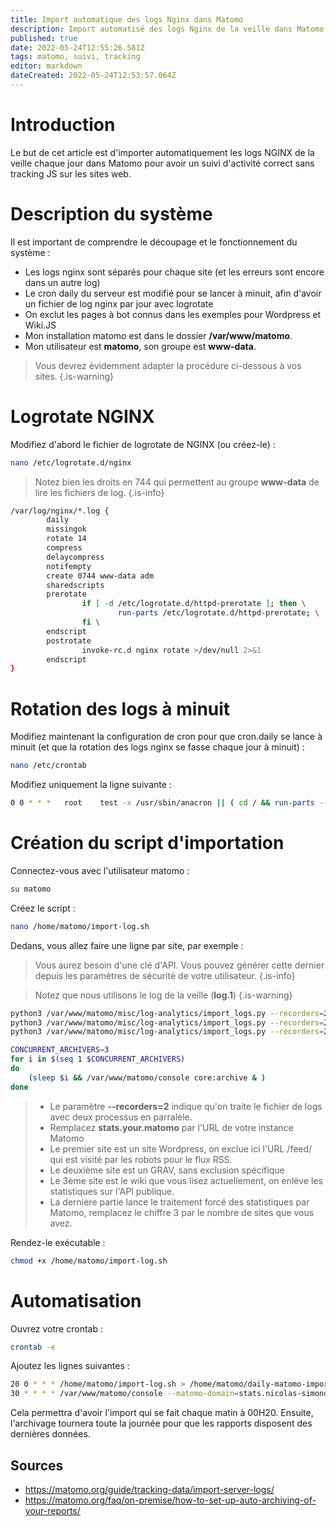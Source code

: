 ```yaml
---
title: Import automatique des logs Nginx dans Matomo
description: Import automatisé des logs Nginx de la veille dans Matomo
published: true
date: 2022-05-24T12:55:26.581Z
tags: matomo, suivi, tracking
editor: markdown
dateCreated: 2022-05-24T12:53:57.064Z
---
```


# Introduction

Le but de cet article est d'importer automatiquement les logs NGINX de la veille chaque jour dans Matomo pour avoir un suivi d'activité correct sans tracking JS sur les sites web.

 
# Description du système

Il est important de comprendre le découpage et le fonctionnement du système :
- Les logs nginx sont séparés pour chaque site (et les erreurs sont encore dans un autre log)
- Le cron daily du serveur est modifié pour se lancer à minuit, afin d'avoir un fichier de log nginx par jour avec logrotate
- On exclut les pages à bot connus dans les exemples pour Wordpress et Wiki.JS
- Mon installation matomo est dans le dossier **/var/www/matomo**.
- Mon utilisateur est **matomo**, son groupe est **www-data**.

> Vous devrez évidemment adapter la procédure ci-dessous à vos sites.
{.is-warning}


# Logrotate NGINX

Modifiez d'abord le fichier de logrotate de NGINX (ou créez-le) :
```bash
nano /etc/logrotate.d/nginx
```
> Notez bien les droits en 744 qui permettent au groupe **www-data** de lire les fichiers de log.
{.is-info}

```bash
/var/log/nginx/*.log {
        daily
        missingok
        rotate 14
        compress
        delaycompress
        notifempty
        create 0744 www-data adm
        sharedscripts
        prerotate
                if [ -d /etc/logrotate.d/httpd-prerotate ]; then \
                        run-parts /etc/logrotate.d/httpd-prerotate; \
                fi \
        endscript
        postrotate
                invoke-rc.d nginx rotate >/dev/null 2>&1
        endscript
}
```

# Rotation des logs à minuit

Modifiez maintenant la configuration de cron pour que cron.daily se lance à minuit (et que la rotation des logs nginx se fasse chaque jour à minuit) :
```bash
nano /etc/crontab
```

Modifiez uniquement la ligne suivante :

```bash
0 0 * * *   root    test -x /usr/sbin/anacron || ( cd / && run-parts --report /etc/cron.daily )
```

# Création du script d'importation

Connectez-vous avec l'utilisateur matomo :
```bash
su matomo
```

Créez le script :
```bash
nano /home/matomo/import-log.sh
```


Dedans, vous allez faire une ligne par site, par exemple : 
> Vous aurez besoin d'une clé d'API.
> Vous pouvez générer cette dernier depuis les paramètres de sécurité de votre utilisateur.
{.is-info}

> Notez que nous utilisons le log de la veille (**log.1**)
{.is-warning}


```bash
python3 /var/www/matomo/misc/log-analytics/import_logs.py --recorders=2 --url="https://stats.your.matomo/" --token-auth=matomo_api_token --idsite="1" /var/log/nginx/abyssproject.net.log.1 --exclude-path=*/feed/*
python3 /var/www/matomo/misc/log-analytics/import_logs.py --recorders=2 --url="https://stats.your.matomo/" --token-matomo_api_token --idsite="2" /var/log/nginx/nicolas-simond.ch.log.1
python3 /var/www/matomo/misc/log-analytics/import_logs.py --recorders=2 --url="https://stats.your.matomo/" --token-auth=matomo_api_token --idsite="3" /var/log/nginx/wiki.abyssproject.net.log.1 --exclude-path=*/graphql*

CONCURRENT_ARCHIVERS=3
for i in $(seq 1 $CONCURRENT_ARCHIVERS)
do
    (sleep $i && /var/www/matomo/console core:archive & )
done
```

> - Le paramètre **--recorders=2** indique qu'on traite le fichier de logs avec deux processus en parralèle.
> - Remplacez **stats.your.matomo** par l'URL de votre instance Matomo
> - Le premier site est un site Wordpress, on exclue ici l'URL /feed/ qui est visité par les robots pour le flux RSS.
> - Le deuxième site est un GRAV, sans exclusion spécifique
> - Le 3ème site est le wiki que vous lisez actuellement, on enlève les statistiques sur l'API publique.
> - La dernière partie lance le traitement forcé des statistiques par Matomo, remplacez le chiffre 3 par le nombre de sites que vous avez.



Rendez-le exécutable : 
```bash
chmod +x /home/matomo/import-log.sh
```

# Automatisation 

Ouvrez votre crontab :

```bash
crontab -e 
```

Ajoutez les lignes suivantes : 

```bash
20 0 * * * /home/matomo/import-log.sh > /home/matomo/daily-matomo-import.log
30 * * * * /var/www/matomo/console --matomo-domain=stats.nicolas-simond.ch core:archive > /home/matomo/hourly-matomo-import.log
```

Cela permettra d'avoir l'import qui se fait chaque matin à 00H20.
Ensuite, l'archivage tournera toute la journée pour que les rapports disposent des dernières données.

## Sources

- https://matomo.org/guide/tracking-data/import-server-logs/
- https://matomo.org/faq/on-premise/how-to-set-up-auto-archiving-of-your-reports/